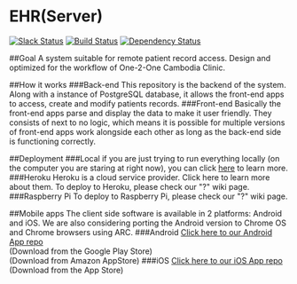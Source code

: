 # EHR(Server)

[![Slack Status](https://slack.hkust1516csefyp43.com/badge.svg)](https://hkust1516csefyp43.com)
[![Build Status](https://travis-ci.org/hkust1516csefyp43/ehr-server.svg?branch=master)](https://travis-ci.org/hkust1516csefyp43/ehr-server)
[![Dependency Status](https://david-dm.org/hkust1516csefyp43/ehr-server.svg)](https://david-dm.org/hkust1516csefyp43/ehr-server.svg)

##Goal
A system suitable for remote patient record access. Design and optimized for the workflow of One-2-One Cambodia Clinic.

##How it works
###Back-end
This repository is the backend of the system. Along with a instance of PostgreSQL database, it allows the front-end apps to access, create and modify patients records.
###Front-end
Basically the front-end apps parse and display the data to make it user friendly. They consists of next to no logic, which means it is possible for multiple versions of front-end apps work alongside each other as long as the back-end side is functioning correctly.

##Deployment
###Local
if you are just trying to run everything locally (on the computer you are staring at right now), you can click [here]() to learn more.
###Heroku
Heroku is a cloud service provider. Click here to learn more about them. 
To deploy to Heroku, please check our "?" wiki page.
###Raspberry Pi
To deploy to Raspberry Pi, please check our "?" wiki page. 

##Mobile apps
The client side software is available in 2 platforms: Android and iOS. We are also considering porting the Android version to Chrome OS and Chrome browsers using ARC.
###Android
[Click here to our Android App repo](https://github.com/hkust1516csefyp43/ehr-android)  
(Download from the Google Play Store)  
(Download from Amazon AppStore)
###iOS
[Click here to our iOS App repo](https://github.com/hkust1516csefyp43/ehr-ios)
(Download from the App Store)
